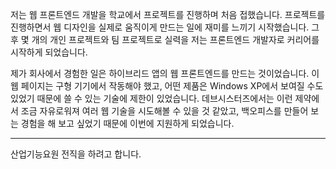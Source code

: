 저는 웹 프론트엔드 개발을 학교에서 프로젝트를 진행하며 처음 접했습니다.
프로젝트를 진행하면서 웹 디자인을 실제로 움직이게 만드는 일에 재미를 느끼기
시작했습니다. 그 후 몇 개의 개인 프로젝트와 팀 프로젝트로 실력을 저는 프론트엔드
개발자로 커리어를 시작하게 되었습니다.

제가 회사에서 경험한 일은 하이브리드 앱의 웹 프론트엔드를 만드는 것이었습니다.
이 웹 페이지는 구형 기기에서 작동해야 했고, 어떤 제품은 Windows XP에서 보여질
수도 있었기 때문에 쓸 수 있는 기술에 제한이 있었습니다. 데브시스터즈에서는 이런
제약에서 조금 자유로워져 여러 웹 기술을 시도해볼 수 있을 것 같았고, 백오피스를
만들어 보는 경험을 해 보고 싶었기 때문에 이번에 지원하게 되었습니다.

---

산업기능요원 전직을 하려고 합니다.
